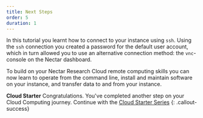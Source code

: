 ```yaml
---
title: Next Steps
order: 5
duration: 1
---
```


In this tutorial you learnt how to connect to your instance using `ssh`. Using the `ssh` connection you created a password for the default user account, which in turn allowed you to use an alternative connection method: the `vnc`-console on the Nectar dashboard.

To build on your Nectar Research Cloud remote computing skills you can now learn to operate from the command line, install and maintain software on your instance, and transfer data to and from your instance.

**Cloud Starter** 
Congratulations. You've completed another step on your Cloud Computing journey. Continue with the [Cloud Starter Series](/cloud-starter/02-tutorials)
{: .callout-success}